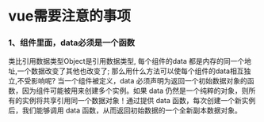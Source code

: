# vue需要注意的事项

### 1、组件里面，data必须是一个函数

类比引用数据类型Object是引用数据类型, 每个组件的data 都是内存的同一个地址,一个数据改变了其他也改变了;
那么用什么方法可以使每个组件的data相互独立,不受影响呢?
当一个组件被定义，data 必须声明为返回一个初始数据对象的函数，因为组件可能被用来创建多个实例。如果 data 仍然是一个纯粹的对象，则所有的实例将共享引用同一个数据对象！通过提供 data 函数，每次创建一个新实例后，我们能够调用 data 函数，从而返回初始数据的一个全新副本数据对象。

